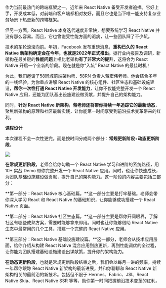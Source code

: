 作为当前最热门的跨端框架之一，近年来 React Native 备受开发者追捧。它好上手，开发成本低，对前端和客户端都相对友好，而且它也是当下唯一能支持复杂业务场景下热更新的跨端框架。

但另一方面，React Native 本身迭代速度非常快，想要系统学习 React Native 并没有那么容易。而且，它也曾饱受性能方面的诟病，让一些团队踩了不少坑。

技术的车轮滚滚向前。年初，Facebook 发布重磅消息，**重构已久的 React Native 新架构确定会在今年，也就是2022年正式推出**。据行业内报告及调研，新架构在最关键的**性能问题**上相比老架构**有了非常大的提升**，这将会为 React Native 开启一个全新的阶段。现在就是你“入坑” React Native 的最佳时机！

为此，我们邀请了58同城前端架构师、58RN 负责人蒋宏伟老师。他会结合多年的一线经验，为你重点讲解 React Native 的核心组件、社区生态和基础设施建设，**帮你一次性打通 React Native 开发能力**，让你不仅能完整开发一个 React Native 应用，还能为团队基出设施建设做贡献，并提升自己的架构能力。

同时，**针对 React Native 新架构，蒋老师还将带你持续一年追踪它的最新动态**，聚焦新架构的原理和社区最新实践，让你能第一时间享受到前沿技术变革带来的红利。

**课程设计**

本次课程不会一次性更完，而是按时间分成两个部分：**常规更新阶段**+**动态更新阶段**。

![](https://static001.geekbang.org/resource/image/01/23/01589yyfa86464e46af78e48465f9023.jpg)

**在常规更新阶段**，老师会给你勾勒一个 React Native 学习和进阶的系统路径，用 10+ 实战 Demo 带你完整开发一个 React Native 应用。同时，也让你快速成长，为团队基础设施建设做贡献，提升自己的架构能力。这一阶段的内容主要包括三部分：

**第一部分：React Native 核心基础篇。**这一部分主要是打牢基础。老师会带你深入学习 React 和 React Native 的基础知识，让你能够成功搭建一个 React Native 页面。

**第二部分：React Native 社区生态篇。**这一部分主要是帮你开阔眼界，了解社区有哪些成熟方案，需要时能够拿来即用。同时也让你能够借助 React Native 生态中最常用的几个工具，搭建一个完整的 React Native 应用。

**第三部分：React Native 基础设施建设篇。**这一部分，老师会从技术应用层面，给你介绍从构建 React Native 混合应用到热更新，再到性能调优的全过程，让你能为团队搭建基础设施建设出谋献策，提升你的架构能力。

**在动态更新阶段**，也就是常规更新阶段结束之后，我们会以每月一讲的频率，持续一年帮你跟踪 React Native 新架构的最新进展，并和你聊聊和 React Native 新架构相关的最前沿的新技术。包括但不限于 Hermes、Fabric、JSI、React Native Skia、React Native SSR 等等，助你第一时间把握前沿技术变革的红利。